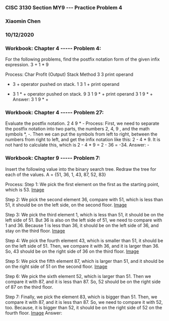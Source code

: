### CISC 3130 Section MY9 --- Practice Problem 4
### Xiaomin Chen
### 10/12/2020

### Workbook: Chapter 4 ----- Problem 4:
For the following problems, find the postfix notation form of the given infix expression.
3 + 1 * 9 

Process:
Char Profit (Output) Stack Method
3 3 print operand
+ 3 + operator pushed on stack.
1 3 1 + print operand
* 3 1 * + operator pushed on stack.
9 3 1 9 * + print operand
3 1 9 * +
Answer: 3 1 9 * +


### Workbook: Chapter 4 ----- Problem 27:
Evaluate the postfix notation.
2 4 9 * -
Process:
First, we need to separate the postfix notation into two parts, the numbers 2, 4, 9 , and the math
symbols *, -. Then we can put the symbols from left to right, between the numbers from right to
left, and get the infix notation like this:
2 - 4 * 9.
It is not hard to calculate this, which is
2 - 4 * 9 = 2 - 36 = -34.
Answer: -

### Workbook: Chapter 9 ----- Problem 7:
Insert the following value into the binary search tree. Redraw the tree for each of the values.
A = {51, 36, 1, 43, 87, 52, 83} 

Process:
Step 1: We pick the first element on the first as the starting point, which is 53. 
[Image](4_27_1.png) 

Step 2: We pick the second element 36, compare with 51, which is less than 51, it should be on
the left side, on the second floor. 
[Image](4_27_2.png) 

Step 3: We pick the third element 1, which is less than 51, it should be on the left side of 51. But
36 is also on the left side of 51, we need to compare with 1 and 36. Because 1 is less than 36, it
should be on the left side of 36, and stay on the third floor. 
[Image](4_27_3.png) 

Step 4: We pick the fourth element 43, which is smaller than 51, it should be on the left side of
51. Then, we compare it with 36, and it is larger than 36. So, 43 should be on the right side of
36 on the third floor. 
[Image](4_27_4.png) 

Step 5: We pick the fifth element 87, which is larger than 51, and it should be on the right side of
51 on the second floor.
[Image](4_27_5.png)

Step 6: We pick the sixth element 52, which is larger than 51. Then we compare it with 87, and
it is less than 87. So, 52 should be on the right side of 87 on the third floor. 
[](4_27_6.png)

Step 7: Finally, we pick the element 83, which is bigger than 51. Then, we compare it with 87,
and it is less than 87. So, we need to compare it with 52, too. Because, it is bigger than 52, it
should be on the right side of 52 on the fourth floor.
[Image](4_27_7.png)
Answer:
[](4_27_7.png)
